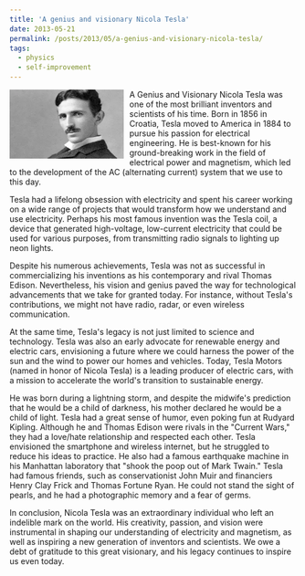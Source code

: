 ```yaml
---
title: 'A genius and visionary Nicola Tesla'
date: 2013-05-21
permalink: /posts/2013/05/a-genius-and-visionary-nicola-tesla/
tags:
  - physics
  - self-improvement
---
```


<img width="200" alt="gallows" src="/images/posts/a-genius-and-visionary-nicola-tesla.webp" style="float: left; margin-right: 10px;" /> A Genius and Visionary Nicola Tesla was one of the most brilliant inventors and scientists of his time. Born in 1856 in Croatia, Tesla moved to America in 1884 to pursue his passion for electrical engineering. He is best-known for his ground-breaking work in the field of electrical power and magnetism, which led to the development of the AC (alternating current) system that we use to this day.

Tesla had a lifelong obsession with electricity and spent his career working on a wide range of projects that would transform how we understand and use electricity. Perhaps his most famous invention was the Tesla coil, a device that generated high-voltage, low-current electricity that could be used for various purposes, from transmitting radio signals to lighting up neon lights.

Despite his numerous achievements, Tesla was not as successful in commercializing his inventions as his contemporary and rival Thomas Edison. Nevertheless, his vision and genius paved the way for technological advancements that we take for granted today. For instance, without Tesla's contributions, we might not have radio, radar, or even wireless communication.

At the same time, Tesla's legacy is not just limited to science and technology. Tesla was also an early advocate for renewable energy and electric cars, envisioning a future where we could harness the power of the sun and the wind to power our homes and vehicles. Today, Tesla Motors (named in honor of Nicola Tesla) is a leading producer of electric cars, with a mission to accelerate the world's transition to sustainable energy.

He was born during a lightning storm, and despite the midwife's prediction that he would be a child of darkness, his mother declared he would be a child of light. Tesla had a great sense of humor, even poking fun at Rudyard Kipling. Although he and Thomas Edison were rivals in the "Current Wars," they had a love/hate relationship and respected each other. Tesla envisioned the smartphone and wireless internet, but he struggled to reduce his ideas to practice. He also had a famous earthquake machine in his Manhattan laboratory that "shook the poop out of Mark Twain." Tesla had famous friends, such as conservationist John Muir and financiers Henry Clay Frick and Thomas Fortune Ryan. He could not stand the sight of pearls, and he had a photographic memory and a fear of germs.

In conclusion, Nicola Tesla was an extraordinary individual who left an indelible mark on the world. His creativity, passion, and vision were instrumental in shaping our understanding of electricity and magnetism, as well as inspiring a new generation of inventors and scientists. We owe a debt of gratitude to this great visionary, and his legacy continues to inspire us even today.
